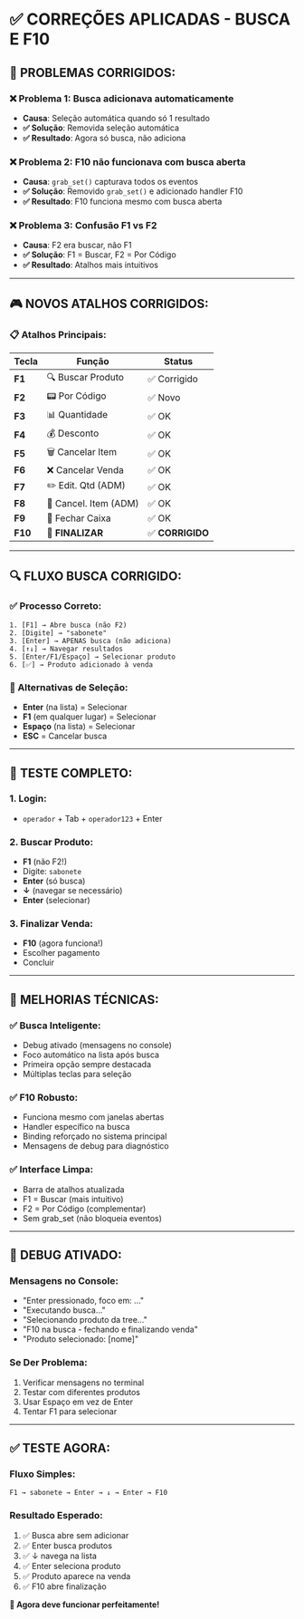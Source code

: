 # ✅ CORREÇÕES APLICADAS - BUSCA E F10

## 🔧 **PROBLEMAS CORRIGIDOS:**

### **❌ Problema 1: Busca adicionava automaticamente**
- **Causa**: Seleção automática quando só 1 resultado
- **✅ Solução**: Removida seleção automática
- **✅ Resultado**: Agora só busca, não adiciona

### **❌ Problema 2: F10 não funcionava com busca aberta**
- **Causa**: `grab_set()` capturava todos os eventos
- **✅ Solução**: Removido `grab_set()` e adicionado handler F10
- **✅ Resultado**: F10 funciona mesmo com busca aberta

### **❌ Problema 3: Confusão F1 vs F2**
- **Causa**: F2 era buscar, não F1
- **✅ Solução**: F1 = Buscar, F2 = Por Código
- **✅ Resultado**: Atalhos mais intuitivos

---

## 🎮 **NOVOS ATALHOS CORRIGIDOS:**

### **📋 Atalhos Principais:**
| Tecla | Função | Status |
|-------|---------|---------|
| **F1** | 🔍 Buscar Produto | ✅ Corrigido |
| **F2** | 📟 Por Código | ✅ Novo |
| **F3** | 📊 Quantidade | ✅ OK |
| **F4** | 💰 Desconto | ✅ OK |
| **F5** | 🗑️ Cancelar Item | ✅ OK |
| **F6** | ❌ Cancelar Venda | ✅ OK |
| **F7** | ✏️ Edit. Qtd (ADM) | ✅ OK |
| **F8** | 🚫 Cancel. Item (ADM) | ✅ OK |
| **F9** | 🚪 Fechar Caixa | ✅ OK |
| **F10** | 🎯 **FINALIZAR** | ✅ **CORRIGIDO** |

---

## 🔍 **FLUXO BUSCA CORRIGIDO:**

### **✅ Processo Correto:**
```
1. [F1] → Abre busca (não F2)
2. [Digite] → "sabonete"
3. [Enter] → APENAS busca (não adiciona)
4. [↑↓] → Navegar resultados
5. [Enter/F1/Espaço] → Selecionar produto
6. [✅] → Produto adicionado à venda
```

### **🎯 Alternativas de Seleção:**
- **Enter** (na lista) = Selecionar
- **F1** (em qualquer lugar) = Selecionar  
- **Espaço** (na lista) = Selecionar
- **ESC** = Cancelar busca

---

## 🎯 **TESTE COMPLETO:**

### **1. Login:**
- `operador` + Tab + `operador123` + Enter

### **2. Buscar Produto:**
- **F1** (não F2!)
- Digite: `sabonete`
- **Enter** (só busca)
- **↓** (navegar se necessário)
- **Enter** (selecionar)

### **3. Finalizar Venda:**
- **F10** (agora funciona!)
- Escolher pagamento
- Concluir

---

## 🚀 **MELHORIAS TÉCNICAS:**

### **✅ Busca Inteligente:**
- Debug ativado (mensagens no console)
- Foco automático na lista após busca
- Primeira opção sempre destacada
- Múltiplas teclas para seleção

### **✅ F10 Robusto:**
- Funciona mesmo com janelas abertas
- Handler específico na busca
- Binding reforçado no sistema principal
- Mensagens de debug para diagnóstico

### **✅ Interface Limpa:**
- Barra de atalhos atualizada
- F1 = Buscar (mais intuitivo)
- F2 = Por Código (complementar)
- Sem grab_set (não bloqueia eventos)

---

## 📝 **DEBUG ATIVADO:**

### **Mensagens no Console:**
- "Enter pressionado, foco em: ..."
- "Executando busca..."
- "Selecionando produto da tree..."
- "F10 na busca - fechando e finalizando venda"
- "Produto selecionado: [nome]"

### **Se Der Problema:**
1. Verificar mensagens no terminal
2. Testar com diferentes produtos
3. Usar Espaço em vez de Enter
4. Tentar F1 para selecionar

---

## ✅ **TESTE AGORA:**

### **Fluxo Simples:**
```
F1 → sabonete → Enter → ↓ → Enter → F10
```

### **Resultado Esperado:**
1. ✅ Busca abre sem adicionar
2. ✅ Enter busca produtos
3. ✅ ↓ navega na lista  
4. ✅ Enter seleciona produto
5. ✅ Produto aparece na venda
6. ✅ F10 abre finalização

**🎉 Agora deve funcionar perfeitamente!**